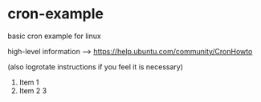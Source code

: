cron-example
============

basic cron example for linux 

high-level information --> https://help.ubuntu.com/community/CronHowto

(also logrotate instructions if you feel it is necessary)

1. Item 1
2. Item 2
3
